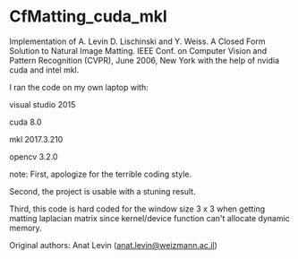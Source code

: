 # CfMatting_cuda_mkl
Implementation of A. Levin D. Lischinski and Y. Weiss. A Closed Form Solution to Natural Image Matting. IEEE Conf. on Computer Vision and Pattern Recognition (CVPR), June 2006, New York with the help of nvidia cuda and intel mkl.

I ran the code on my own laptop with:

visual studio 2015

cuda 8.0

mkl 2017.3.210

opencv 3.2.0


note: 
First, apologize for the terrible coding style.

Second, the project is usable with a stuning result.

Third, this code is hard coded for the window size 3 x 3 when getting matting laplacian matrix since kernel/device function can't allocate dynamic memory.

Original authors: Anat Levin (anat.levin@weizmann.ac.il)
